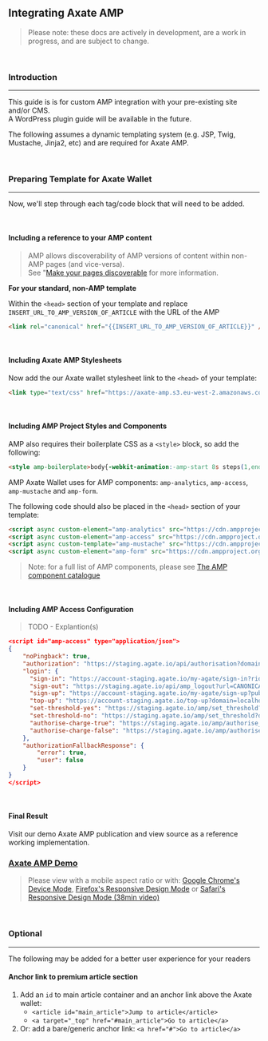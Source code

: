 ## Integrating Axate AMP

> Please note: these docs are actively in development, are a work in progress, and are subject to change. 

&nbsp;


### Introduction  
---

This guide is is for custom AMP integration with your pre-existing site and/or CMS.  
A WordPress plugin guide will be available in the future.

The following assumes a dynamic templating system (e.g. JSP, Twig, Mustache, Jinja2, etc) and are required for Axate AMP. 

&nbsp;


### Preparing Template for Axate Wallet  
---

Now, we'll step through each tag/code block that will need to be added.  

&nbsp;

#### Including a reference to your AMP content

> AMP allows discoverability of AMP versions of content within non-AMP pages (and vice-versa). <br />
> See "[Make your pages discoverable](https://amp.dev/documentation/guides-and-tutorials/optimize-and-measure/discovery/) for more information.

**For your standard, non-AMP template**  

Within the `<head>` section of your template and replace `INSERT_URL_TO_AMP_VERSION_OF_ARTICLE` with the URL of the AMP 

```html
<link rel="canonical" href="{{INSERT_URL_TO_AMP_VERSION_OF_ARTICLE}}" />
```

&nbsp;


#### Including Axate AMP Stylesheets

Now add the our Axate wallet stylesheet link to the `<head>` of your template: 

```html
<link type="text/css" href="https://axate-amp.s3.eu-west-2.amazonaws.com/axate.css" />
```

&nbsp;

#### Including AMP Project Styles and Components

AMP also requires their boilerplate CSS as a `<style>` block, so add the following: 

```html
<style amp-boilerplate>body{-webkit-animation:-amp-start 8s steps(1,end) 0s 1 normal both;-moz-animation:-amp-start 8s steps(1,end) 0s 1 normal both;-ms-animation:-amp-start 8s steps(1,end) 0s 1 normal both;animation:-amp-start 8s steps(1,end) 0s 1 normal both}@-webkit-keyframes -amp-start{from{visibility:hidden}to{visibility:visible}}@-moz-keyframes -amp-start{from{visibility:hidden}to{visibility:visible}}@-ms-keyframes -amp-start{from{visibility:hidden}to{visibility:visible}}@-o-keyframes -amp-start{from{visibility:hidden}to{visibility:visible}}@keyframes -amp-start{from{visibility:hidden}to{visibility:visible}}</style><noscript><style amp-boilerplate>body{-webkit-animation:none;-moz-animation:none;-ms-animation:none;animation:none}</style></noscript>

```

AMP Axate Wallet uses for AMP components: `amp-analytics`, `amp-access`, `amp-mustache` and `amp-form`.

The following code should also be placed in the `<head>` section of your template:  

```html
<script async custom-element="amp-analytics" src="https://cdn.ampproject.org/v0/amp-analytics-0.1.js"></script>
<script async custom-element="amp-access" src="https://cdn.ampproject.org/v0/amp-access-0.1.js"></script>
<script async custom-template="amp-mustache" src="https://cdn.ampproject.org/v0/amp-mustache-0.2.js"></script>
<script async custom-element="amp-form" src="https://cdn.ampproject.org/v0/amp-form-0.1.js"></script>

```
> Note: for a full list of AMP components, please see [The AMP component catalogue](https://amp.dev/documentation/components/)

&nbsp;




#### Including AMP Access Configuration 

> TODO - Explantion(s)


```json
<script id="amp-access" type="application/json">
{
	"noPingback": true,
	"authorization": "https://staging.agate.io/api/authorisation?domain=CANONICAL_URL&rid=READER_ID&url=CANONICAL_URL&premium=true",
	"login": {
	  "sign-in": "https://account-staging.agate.io/my-agate/sign-in?rid=READER_ID&url=CANONICAL_URL&url_from=DOCUMENT_REFERRER",
	  "sign-out": "https://staging.agate.io/api/amp_logout?url=CANONICAL_URL&url_from=DOCUMENT_REFERRER",
	  "sign-up": "https://account-staging.agate.io/my-agate/sign-up?publication_name=localhost&pub_id=localhost&url_from=CANONICAL_URL",
	  "top-up": "https://account-staging.agate.io/top-up?domain=localhost&uid=339&jwt_token=eyJhbGciOiJIUzI1NiJ9.eyJ1c2VyX2lkIjozMzksImlhdCI6MTU1ODQzNzI3NiwianRpIjoiNmUxODNlYjAxZWExZjQyOWFhYjg1NjZjMjJjYjBlYWQifQ.Qjf92yBQ2XJ1jGpl7NtLtYZcYZhSoVMVMAx5OtoHJJ0&from=CANONICAL_URL",
	  "set-threshold-yes": "https://staging.agate.io/amp/set_threshold?domain=CANONICAL_URL&rid=READER_ID&url=CANONICAL_URL&url_from=DOCUMENT_REFERRER&amount=100",
	  "set-threshold-no": "https://staging.agate.io/amp/set_threshold?domain=CANONICAL_URL&rid=READER_ID&url=CANONICAL_URL&url_from=DOCUMENT_REFERRER&amount=0",
	  "authorise-charge-true": "https://staging.agate.io/amp/authorise_charge?charge_automatically=true&domain=CANONICAL_URL&rid=READER_ID&url=CANONICAL_URL&url_from=DOCUMENT_REFERRER",
	  "authorise-charge-false": "https://staging.agate.io/amp/authorise_charge?charge_automatically=false&domain=CANONICAL_URL&rid=READER_ID&url=CANONICAL_URL&url_from=DOCUMENT_REFERRER"
	},
	"authorizationFallbackResponse": {
	    "error": true,
	    "user": false
	}
}
</script>
```

&nbsp;


#### Final Result

Visit our demo Axate AMP publication and view source as a reference working implementation.  

### [Axate AMP Demo](https://axate-amp.s3.eu-west-2.amazonaws.com/index.html)

> Please view with a mobile aspect ratio or with: [Google Chrome's Device Mode](https://developers.google.com/web/tools/chrome-devtools/device-mode/), [Firefox's Responsive Design Mode](https://developer.mozilla.org/en-US/docs/Tools/Responsive_Design_Mode) or [Safari's Responsive Design Mode (38min video)](https://developer.apple.com/videos/play/wwdc2015/505/)


&nbsp;


### Optional  
---

The following may be added for a better user experience for your readers

#### Anchor link to premium article section

1. Add an `id` to main article container and an anchor link above the Axate wallet: 
	* `<article id="main_article">Jump to article</article>`  
	* `<a target="_top" href="#main_article">Go to article</a>`
2. Or: add a bare/generic anchor link: `<a href="#">Go to article</a>`

